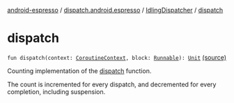 [android-espresso](../../index.md) / [dispatch.android.espresso](../index.md) / [IdlingDispatcher](index.md) / [dispatch](./dispatch.md)

# dispatch

`fun dispatch(context: `[`CoroutineContext`](https://kotlinlang.org/api/latest/jvm/stdlib/kotlin.coroutines/-coroutine-context/index.html)`, block: `[`Runnable`](https://kotlin.github.io/kotlinx.coroutines/kotlinx-coroutines-core/kotlinx.coroutines/-runnable.html)`): `[`Unit`](https://kotlinlang.org/api/latest/jvm/stdlib/kotlin/-unit/index.html) [(source)](https://github.com/RBusarow/Dispatch/tree/master/android-espresso/src/main/java/dispatch/android/espresso/IdlingDispatcher.kt#L53)

Counting implementation of the [dispatch](https://kotlin.github.io/kotlinx.coroutines/kotlinx-coroutines-core/kotlinx.coroutines/-coroutine-dispatcher/dispatch.html) function.

The count is incremented for every dispatch, and decremented for every completion, including suspension.

